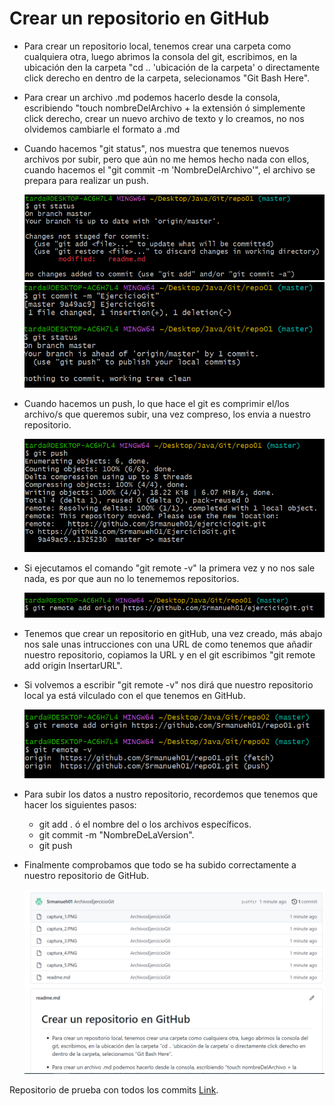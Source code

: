 # Crear un repositorio en GitHub
* Para crear un repositorio local, tenemos crear una carpeta  como cualquiera otra, luego abrimos la consola del git, escribimos, en la ubicación den la carpeta "cd .. 'ubicación de la carpeta' o directamente click derecho en dentro de la carpeta, selecionamos "Git Bash Here".  
  
* Para crear un archivo .md podemos hacerlo desde la consola, escribiendo "touch nombreDelArchivo + la extensión ó simplemente click derecho, crear un nuevo archivo de texto y lo creamos, no nos olvidemos cambiarle el formato a .md
* Cuando hacemos "git status", nos muestra que tenemos nuevos archivos por subir, pero que aún no me hemos hecho nada con ellos, cuando hacemos el "git commit -m \'NombreDelArchivo\'", el archivo se prepara para realizar un push. 

  ![Imágen de git status antes de hacer un commit](https://github.com/Srmanueh01/ejerciciogit/blob/master/captura_1.PNG?raw=true)
  ![Después de haber hecho un commit](https://github.com/Srmanueh01/ejerciciogit/blob/master/captura_2.PNG?raw=true)

* Cuando hacemos un push, lo que hace el git es comprimir el\/los archivo\/s que queremos subir, una vez compreso, los envia a nuestro repositorio.

  ![Ejemplo al realizar un push en git](https://github.com/Srmanueh01/ejerciciogit/blob/master/captura_3.PNG?raw=true)

* Si ejecutamos el comando "git remote -v" la primera vez y no nos sale nada, es por que aun no lo tenememos repositorios.  
    
    ![Ejemplo del comando para agrerar el repositorio](https://github.com/Srmanueh01/ejerciciogit/blob/master/captura_4.PNG?raw=true)


* Tenemos que crear un repositorio en gitHub, una vez creado, más abajo nos sale unas intrucciones con una URL de como tenemos que añadir nuestro repositorio, copiamos la URL y en el git escribimos "git remote add origin InsertarURL".

* Si volvemos a escribir "git remote -v" nos dirá que nuestro repositorio local ya está vilculado con el que tenemos en GitHub.

    ![Ejemplo del comando para agrerar el repositorio](https://github.com/Srmanueh01/ejerciciogit/blob/master/captura_5.PNG?raw=true)

* Para subir los datos a nustro repositorio, recordemos que tenemos que hacer los siguientes pasos: 
  
  + git add . ó el nombre del o los archivos específicos.
  + git commit -m "NombreDeLaVersion".
  + git push

  
* Finalmente comprobamos que todo se ha subido correctamente a nuestro repositorio de GitHub.

    ![Ejemplo del comando para agrerar el repositorio](https://github.com/Srmanueh01/ejerciciogit/blob/master/captura_6.PNG?raw=true)
    
    
Repositorio de prueba con todos los commits [Link](https://github.com/Srmanueh01/ejerciciogit).
